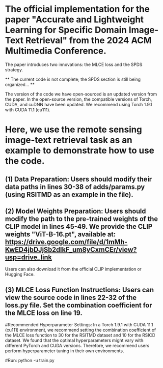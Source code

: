 
# The official implementation for the paper "Accurate and Lightweight Learning for Specific Domain Image-Text Retrieval" from the 2024 ACM Multimedia Conference. 

The paper introduces two innovations: the MLCE loss and the SPDS strategy.

** The current code is not complete; the SPDS section is still being organized... **

The version of the code we have open-sourced is an updated version from the paper. In the open-source version, the compatible versions of Torch, CUDA, and cuDNN have been updated. We recommend using Torch 1.9.1 with CUDA 11.1 (cu111).

# Here, we use the remote sensing image-text retrieval task as an example to demonstrate how to use the code.

## (1) Data Preparation: Users should modify their data paths in lines 30-38 of adds/params.py (using RSITMD as an example in the file).
## (2) Model Weights Preparation: Users should modify the path to the pre-trained weights of the CLIP model in lines 45-49. We provide the CLIP weights "ViT-B-16.pt", available at: https://drive.google.com/file/d/1mMh-KwED4jbDJjSb2dIkF_um8yCxmCEr/view?usp=drive_link 
Users can also download it from the official CLIP implementation or Hugging Face.
## (3) MLCE Loss Function Instructions: Users can view the source code in lines 22-32 of the loss.py file. Set the combination coefficient for the MLCE loss on line 19.

#Recommended Hyperparameter Settings:
In a Torch 1.9.1 with CUDA 11.1 (cu111) environment, we recommend setting the combination coefficient of the MLCE loss function to 30 for the RSITMD dataset and 10 for the RSICD dataset. 
We found that the optimal hyperparameters might vary with different PyTorch and CUDA versions. Therefore, we recommend users perform hyperparameter tuning in their own environments. 

#Run: python -u train.py



